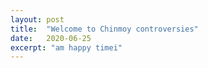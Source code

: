 ```yaml
---
layout: post
title:  "Welcome to Chinmoy controversies"
date:   2020-06-25
excerpt: "am happy timei"
---
```

